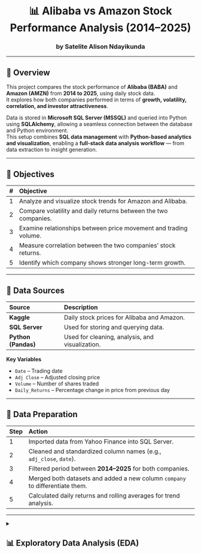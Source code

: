 <h1 align="center">📊 Alibaba vs Amazon Stock Performance Analysis (2014–2025)</h1>

<h3 align="center">by <strong>Satelite Alison Ndayikunda</strong></h3>

---

## 🧭 Overview
This project compares the stock performance of **Alibaba (BABA)** and **Amazon (AMZN)** from **2014 to 2025**, using daily stock data.  
It explores how both companies performed in terms of **growth, volatility, correlation, and investor attractiveness**.

Data is stored in **Microsoft SQL Server (MSSQL)** and queried into Python using **SQLAlchemy**, allowing a seamless connection between the database and Python environment.  
This setup combines **SQL data management** with **Python-based analytics and visualization**, enabling a **full-stack data analysis workflow** — from data extraction to insight generation.

---

## 🎯 Objectives

| # | Objective |
|:-:|:--|
| 1 | Analyze and visualize stock trends for Amazon and Alibaba. |
| 2 | Compare volatility and daily returns between the two companies. |
| 3 | Examine relationships between price movement and trading volume. |
| 4 | Measure correlation between the two companies’ stock returns. |
| 5 | Identify which company shows stronger long-term growth. |

---

## 📂 Data Sources

| Source | Description |
|:--|:--|
| **Kaggle** | Daily stock prices for Alibaba and Amazon. |
| **SQL Server** | Used for storing and querying data. |
| **Python (Pandas)** | Used for cleaning, analysis, and visualization. |

**Key Variables**
- `Date` – Trading date  
- `Adj Close` – Adjusted closing price  
- `Volume` – Number of shares traded  
- `Daily_Returns` – Percentage change in price from previous day  

---

## 🧹 Data Preparation

| Step | Action |
|:--|:--|
| 1 | Imported data from Yahoo Finance into SQL Server. |
| 2 | Cleaned and standardized column names (e.g., `adj_close`, `date`). |
| 3 | Filtered period between **2014–2025** for both companies. |
| 4 | Merged both datasets and added a new column `company` to differentiate them. |
| 5 | Calculated daily returns and rolling averages for trend analysis. |

---

<details>
<summary><h2>📊 Exploratory Data Analysis (EDA)</h2></summary>

---

### 1️⃣ Relationship Between Price Movement and Trading Volume

| Company | Correlation | Interpretation |
|:--|--:|:--|
| **Alibaba** | -0.019 | Almost no correlation — price changes have little impact on trading volume. |
| **Amazon** | -0.220 | Weak negative correlation — volume slightly decreases as price rises. |

#### 🧩 Insights
- **Alibaba’s** trading volume stays stable despite price movements.  
- **Amazon** shows a mild tendency for lower trading when prices increase.  
- Overall, **price and volume move mostly independently** for both companies.
 
(Scatter plot showing price vs. trading volume.)

![Price vs Volume](images/price_volume.png)

---

### 2️⃣ How Have Their Stock Prices Evolved Over Time?

From **2014 to 2025**, **Amazon’s** stock shows steady long-term growth with a brief dip around **2020–2021** — likely caused by the **COVID-19 pandemic** — followed by a strong recovery.  
**Alibaba**, on the other hand, peaked around the same period but **declined sharply afterward**, partly due to both pandemic impacts and **China’s regulatory pressures** on the tech sector.

#### 🧩 Insights
- **Amazon**: Consistent growth and quick post-pandemic recovery.  
- **Alibaba**: Strong pre-2021 performance but noticeable decline afterward.  
- **Overall**: Amazon demonstrates more **resilience and stability**, while Alibaba remains **more volatile**.

🖼️ **Add this plot here:**  
(Line chart showing both companies’ adjusted close prices over time.)

![Stock Price Trends](images/price_trends.png)

---

### 3️⃣ Which Company Shows Higher Volatility and Better Daily Returns?

| Company | Average Daily Return (%) | Standard Deviation (%) | Interpretation |
|:--|--:|--:|:--|
| **Amazon** | **0.12** | **2.05** | Higher average return and lower volatility — more stable performance. |
| **Alibaba** | **0.04** | **2.62** | Lower average return and higher volatility — riskier with larger price swings. |

#### 🧩 Insights
- **Amazon** offers better daily returns with less price fluctuation, suggesting a **more consistent and stable stock**.  
- **Alibaba** exhibits greater volatility, meaning **higher risk but potential for larger short-term gains**.  
- Investors prioritizing stability and predictable growth would lean toward **Amazon**, while those open to higher risk may consider **Alibaba**.

🖼️ **Add this plot here:**  
(Histogram or boxplot comparing daily returns.)

![Daily Returns Comparison](images/daily_returns_boxplot.png)

---

### 4️⃣ How Correlated Are Alibaba and Amazon Stocks?

| Comparison | Correlation Coefficient |
|:--|:--:|
| **Amazon vs Alibaba (Daily Returns)** | **0.35** |

#### 🧩 Insights
- The **moderate positive correlation (0.35)** suggests that the two stocks occasionally move in the same direction but not consistently.  
- **Amazon** and **Alibaba** operate in different economic and regulatory environments — the U.S. and China — which reduces direct price linkage.  
- This weak correlation can **benefit portfolio diversification**, as holding both stocks reduces overall risk.

🖼️ **Add this plot here:**  
(Scatterplot of Amazon vs Alibaba daily returns.)

![Correlation Scatterplot](images/correlation_scatter.png)

---
### 5️⃣ Which Company Has Shown Stronger Growth Overall Since 2014?

| Company | Total Growth (%) |
|:--|--:|
| **Amazon** | **+1,290.6%** |
| **Alibaba** | **+31.8%** |

#### 📈 Insights
- **Amazon** demonstrated exceptional growth fueled by:
  - Global expansion and strong e-commerce dominance.  
  - Diversification into **AWS cloud services** and digital media.  
  - High investor confidence and innovation-driven business model.  

- **Alibaba** initially grew rapidly but faced setbacks after **China’s 2021 regulatory crackdown**, which restricted the tech sector and reduced market valuation.  

#### 🧩 Conclusion
Amazon has shown **stronger, consistent, and long-term growth**, while Alibaba’s trajectory has been **more volatile** and influenced by external market and regulatory pressures.

🖼️ **Add this plot here:**  
(Bar chart comparing total growth or cumulative returns.)

![Growth Comparison](images/growth_bar_chart.png)


---

## 💡 Key Insights

| # | Insight |
|:-:|:--|
| 1 | Amazon showed consistent upward momentum with strong recovery after market corrections. |
| 2 | Alibaba peaked in 2020 but declined due to Chinese government regulations. |
| 3 | Both companies show volatility, but Amazon offers better long-term stability. |
| 4 | Weak correlation (0.35) suggests different market dynamics influence their stock behavior. |
| 5 | Amazon’s overall growth (~1290%) far exceeds Alibaba’s (~32%) since 2014. |

---

## 🧾 Conclusion & Investment Advice

- **Amazon** offers **stronger long-term growth** and **greater resilience**, making it suitable for investors seeking stability and consistent returns.  
- **Alibaba** presents a **riskier but potentially undervalued** opportunity — it could rebound if China’s regulatory climate eases or global expansion accelerates.  
- The **2021 regulatory crackdown** in China played a major role in slowing Alibaba’s growth momentum.  

### 💼 Investor Summary

| Investor Type | Recommended Stock | Reason |
|:--|:--|:--|
| **Long-term / Stability-seeking** | 🟩 Amazon | Strong growth, diversified income streams, global trust. |
| **Short-term / Risk-tolerant** | 🟧 Alibaba | Possible rebound if market conditions improve. |

---

## 🧰 Tools & Technologies

| Category | Tools |
|:--|:--|
| **Data Storage** | Microsoft SQL Server |
| **Data Analysis** | Python (Pandas, NumPy) |
| **Visualization** | Matplotlib, Seaborn |
| **Environment** | VS Code, Jupyter Notebook |

---

## 🚀 Future Work
- Extend analysis to other tech companies like **JD.com**, **eBay**, or **Meta**.  
- Build a **machine learning model** (e.g., ARIMA, LSTM) to forecast stock prices.  
- Integrate **macroeconomic indicators** (GDP growth, inflation, interest rates) to understand external factors.  

---

## 👩‍💻 Author

**Satelite Alison Ndayikunda**  
📍 *Data Analyst | Growth-Minded Learner*  
📧 [your.email@example.com]  
🔗 [LinkedIn or GitHub Profile](https://github.com/yourusername)

---

## 🖼️ Project Folder Structure

To display the plots correctly in your README, place all graphs in a folder called `images/` inside your project directory.


